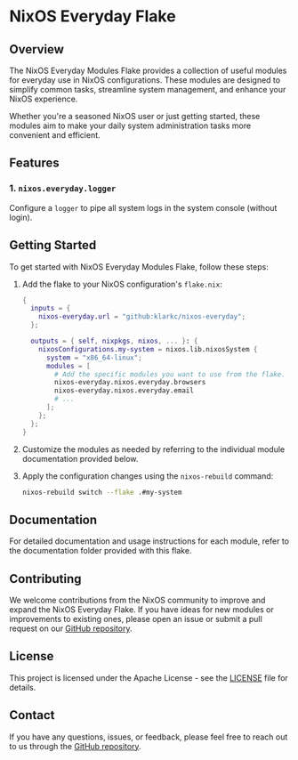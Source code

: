 # NixOS Everyday Flake

## Overview

The NixOS Everyday Modules Flake provides a collection of useful modules for everyday use in NixOS configurations. These modules are designed to simplify common tasks, streamline system management, and enhance your NixOS experience.

Whether you're a seasoned NixOS user or just getting started, these modules aim to make your daily system administration tasks more convenient and efficient.

## Features

### 1. `nixos.everyday.logger`

Configure a `logger` to pipe all system logs in the system console (without login).

## Getting Started

To get started with NixOS Everyday Modules Flake, follow these steps:

1. Add the flake to your NixOS configuration's `flake.nix`:

    ```nix
    {
      inputs = {
        nixos-everyday.url = "github:klarkc/nixos-everyday";
      };

      outputs = { self, nixpkgs, nixos, ... }: {
        nixosConfigurations.my-system = nixos.lib.nixosSystem {
          system = "x86_64-linux";
          modules = [
            # Add the specific modules you want to use from the flake.
            nixos-everyday.nixos.everyday.browsers
            nixos-everyday.nixos.everyday.email
            # ...
          ];
        };
      };
    }
    ```

2. Customize the modules as needed by referring to the individual module documentation provided below.

3. Apply the configuration changes using the `nixos-rebuild` command:

    ```bash
    nixos-rebuild switch --flake .#my-system
    ```

## Documentation

For detailed documentation and usage instructions for each module, refer to the documentation folder provided with this flake.

## Contributing

We welcome contributions from the NixOS community to improve and expand the NixOS Everyday Flake. If you have ideas for new modules or improvements to existing ones, please open an issue or submit a pull request on our [GitHub repository](https://github.com/klarkc/nixos-everyday).

## License

This project is licensed under the Apache License - see the [LICENSE](LICENSE) file for details.

## Contact

If you have any questions, issues, or feedback, please feel free to reach out to us through the [GitHub repository](https://github.com/klarkc/nixos-everyday).
